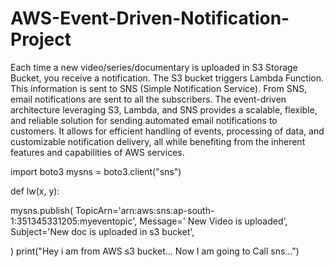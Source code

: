 # AWS-Event-Driven-Notification-Project
Each time a new video/series/documentary is uploaded in S3 Storage Bucket, you receive a notification.
The S3 bucket triggers Lambda Function. 
This information is sent to SNS (Simple Notification Service).
From SNS, email notifications are sent to all the subscribers. 
The event-driven architecture leveraging S3, Lambda, and SNS provides a scalable, flexible, and reliable solution for sending automated email notifications to customers.
It allows for efficient handling of events, processing of data, and customizable notification delivery, all while benefiting from the inherent features and capabilities of AWS services.

  import boto3
  mysns = boto3.client("sns")

  def lw(x, y):

  mysns.publish(
    TopicArn='arn:aws:sns:ap-south-1:351345331205:myeventopic',
    Message=' New Video is uploaded',
    Subject='New doc is uploaded in s3 bucket',
  
  )
  print("Hey i am from AWS s3 bucket... Now I am going to Call sns...")
